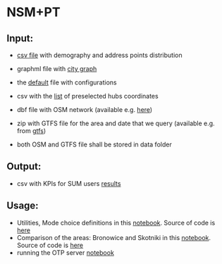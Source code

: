 # NSM+PT
## Input:
* [csv file](https://github.com/OlhaShulikaUJ/SUM_project/blob/main/PT/data/demografia_KRK.csv) with demography and address points distribution 
  
* graphml file with [city graph](https://github.com/OlhaShulikaUJ/SUM_project/blob/main/PT/data/Krakow.graphml)
* the [default](https://github.com/OlhaShulikaUJ/SUM_project/blob/main/NSM%2BPT/default_SUM.json) file with configurations
* csv with the [list](https://github.com/OlhaShulikaUJ/SUM_project/blob/main/NSM%2BPT/list_of_hubs.csv) of preselected hubs coordinates
  
* dbf file with OSM network (available e.g. [here](https://www.interline.io/osm/extracts/))
* zip with GTFS file for the area and date that we query (available e.g. from [gtfs](https://gtfs.ztp.krakow.pl/))
* both OSM and GTFS file shall be stored in data folder

## Output:
* csv with KPIs for SUM users [results](https://github.com/anniutina/SUM/tree/main/results)

## Usage:
* Utilities, Mode choice definitions in this [notebook](https://github.com/OlhaShulikaUJ/SUM_project/blob/main/NSM%2BPT/SUM_KRK_OD.ipynb](https://github.com/OlhaShulikaUJ/SUM_project/blob/main/NSM%2BPT/sum_main.ipynb)). Source of code is [here](https://github.com/anniutina/SUM/tree/main)
* Comparison of the areas: Bronowice and Skotniki in this [notebook](https://github.com/OlhaShulikaUJ/SUM_project/blob/main/NSM%2BPT/sum_results.ipynb). Source of code is [here](https://github.com/anniutina/SUM/tree/main)
* running the OTP server [notebook](https://github.com/OlhaShulikaUJ/SUM_project/blob/main/PT/run%20OTP%20server-KRK.ipynb)
